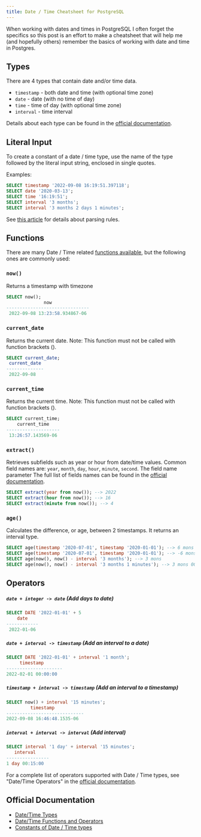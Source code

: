 ```yaml
---
title: Date / Time Cheatsheet for PostgreSQL
---
```


When working with dates and times in PostgreSQL I often forget the specifics so this post is an effort to make a cheatsheet that will help me (and hopefully others) remember the basics of working with date and time in Postgres.

## Types

There are 4 types that contain date and/or time data.

- `timestamp` - both date and time (with optional time zone)
- `date` - date (with no time of day)
- `time` - time of day (with optional time zone)
- `interval` - time interval

Details about each type can be found in the [official documentation](https://www.postgresql.org/docs/current/datatype-datetime.html).

## Literal Input

To create a constant of a date / time type, use the name of the type followed by the literal input string, enclosed in single quotes.

Examples:

```sql
SELECT timestamp '2022-09-08 16:19:51.397118';
SELECT date '2020-03-13';
SELECT time '16:19:51';
SELECT interval '3 months';
SELECT interval '3 months 2 days 1 minutes';
```

See [this article](https://www.postgresql.org/docs/current/datetime-appendix.html) for details about parsing rules.


## Functions

There are many Date / Time related [functions available](https://www.postgresql.org/docs/current/functions-datetime.html), but the following ones are commonly used:

### `now()`

Returns a timestamp with timezone

```sql
SELECT now();
              now
-------------------------------
 2022-09-08 13:23:58.934867-06
```

### `current_date`

Returns the current date.  Note: This function must not be called with function brackets ().

```sql
SELECT current_date;
 current_date
--------------
 2022-09-08
```

### `current_time`

Returns the current time.  Note: This function must not be called with function brackets ().

```sql
SELECT current_time;
    current_time
--------------------
 13:26:57.143569-06
 ```

### `extract()`

 Retrieves subfields such as year or hour from date/time values.  Common field names are: `year`, `month`, `day`, `hour`, `minute`, `second`.  The field name parameter   The full list of fields names can be found in the [official documentation](https://www.postgresql.org/docs/current/functions-datetime.html#FUNCTIONS-DATETIME-EXTRACT).

 ```sql
SELECT extract(year from now()); --> 2022
SELECT extract(hour from now()); --> 16
SELECT extract(minute from now()); --> 4
 ```

### `age()`

Calculates the difference, or age, between 2 timestamps.  It returns an interval type.

 ```sql
SELECT age(timestamp '2020-07-01', timestamp '2020-01-01'); --> 6 mons
SELECT age(timestamp '2020-07-01', timestamp '2020-01-01'); --> -6 mons
SELECT age(now(), now() - interval '3 months'); --> 3 mons
SELECT age(now(), now() - interval '3 months 1 minutes'); --> 3 mons 00:01:00
 ```

## Operators

##### `date + integer -> date` (Add days to date)
```sql
SELECT DATE '2022-01-01' + 5
    date
------------
 2022-01-06
 ```

 ##### `date + interval -> timestamp` (Add an interval to a date)
 ```sql
 SELECT DATE '2022-01-01' + interval '1 month';
      timestamp
---------------------
 2022-02-01 00:00:00
 ```

 ##### `timestamp + interval -> timestamp` (Add an interval to a timestamp)
 ```sql
 SELECT now() + interval '15 minutes';
          timestamp
-----------------------------
 2022-09-08 16:46:48.1535-06
 ```

  ##### `interval + interval -> interval` (Add interval)
 ```sql
 SELECT interval '1 day' + interval '15 minutes';
    interval
----------------
 1 day 00:15:00
 ```

 For a complete list of operators supported with Date / Time types, see "Date/Time Operators" in the [official documentation](https://www.postgresql.org/docs/current/functions-datetime.html#FUNCTIONS-DATETIME-CURRENT).

## Official Documentation
- [Date/Time Types](https://www.postgresql.org/docs/current/datatype-datetime.html)
- [Date/Time Functions and Operators](https://www.postgresql.org/docs/current/functions-datetime.html)
- [Constants of Date / Time types](https://www.postgresql.org/docs/current/sql-syntax-lexical.html#SQL-SYNTAX-CONSTANTS-GENERIC)
